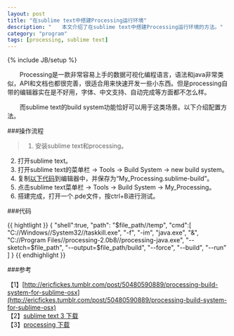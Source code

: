 ```yaml
---
layout: post
title: "在sublime text中搭建Processing运行环境"
description: "　　本文介绍了在sublime text中搭建Processing运行环境的方法。"
category: "program"
tags: [processing, sublime text]
---
```

{% include JB/setup %}


　　Processing是一款非常容易上手的数据可视化编程语言，语法和java非常类似，API和文档也都很完善，很适合用来快速开发一些小东西。但是processing自带的编辑器实在是不好用，字体、中文支持、自动完成等方面都不怎么样。

　　而sublime text的build system功能恰好可以用于这类场景。以下介绍配置方法。

###操作流程

>1. 安装sublime text和processing。  
2. 打开sublime text。  
3. 打开sublime text的菜单栏 → Tools → Build System → new build system。  
4. 复制[以下代码](#code)到编辑器中，并保存为“My_Processing.sublime-build”。  
5. 点击sublime text菜单栏 → Tools → Build System → My_Processing。  
6. 搭建完成，打开一个.pde文件，按ctrl+B进行测试。  

###代码

<span id="code"></span>
{{ hightlight }}
    {
        "shell":true,
        "path": "$file_path//temp",
        "cmd":[
                "C://Windows//System32//taskkill.exe",
                "-f",
                "-im",
                "java.exe",
                "&",
                "C://Program Files//processing-2.0b8//processing-java.exe",
                "--sketch=$file_path",
                "--output=$file_path/build",
                "--force",
                "--build",
                "--run"
            ]
    }
{{ endhighlight }}

###参考

【1】[http://ericfickes.tumblr.com/post/50480590889/processing-build-system-for-sublime-osx](http://ericfickes.tumblr.com/post/50480590889/processing-build-system-for-sublime-osx)  
【2】[sublime text 3 下载](http://www.sublimetext.com/3)  
【3】[processing 下载](http://processing.org/download/)  
